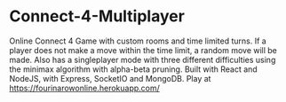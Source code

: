 # Connect-4-Multiplayer
Online Connect 4 Game with custom rooms and time limited turns. If a player does not make a move within the time limit, a random move will be made. Also has a singleplayer mode with three different difficulties using the minimax algorithm with alpha-beta pruning.
Built with React and NodeJS, with Express, SocketIO and MongoDB.
Play at https://fourinarowonline.herokuapp.com/
